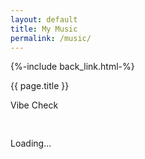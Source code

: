 ```yaml
---
layout: default
title: My Music
permalink: /music/
---
```


{%-include back_link.html-%}

{{ page.title }}

<div class="music-page-content">
  <p>Vibe Check</p>
  
  <div id="spotify-status-container">
    <div class="spotify-container">
      <div class="spotify-title">
        <img src="data:image/png;base64,iVBORw0KGgoAAAANSUhEUgAAABAAAAAQCAYAAAAf8/9hAAAACXBIWXMAAA7EAAAOxAGVKw4bAAABB0lEQVQ4jZXSMUoDQRTG8d+uG0ljlT5HsBASvIKFhZ1H8ASewCs4VRrBE3gDa8HGQpBgpQlYWAQMm3VmYRxmk134YJh57/3/b2bee6NVCS1McIcnvBfsueN8xSgu3uAJrxFe4xE3mMc9Ffi76QPXfuMVU9EfDPCGH5zhsJR0l3isElr4wCem2E/2LUvnh1LSSIBnBby3dH6aS/pKkm17SnCcJJ0nyZ/YwmsBnyTJmfEMOxl8mSQP+ouPM/g8SZ5oJtVW8JwNTEIVYDsBbgrJi5gdtII90/8nEh7+MvmgAXxZgWm6riN2Q4V4idf4iN1BY1X+iwE+G/J0lku96A/mImab7X+VFbw3pKpu8AsGkkRch7KzHQAAAABJRU5ErkJggg==">
      </div>
      <div class="spotify-info">
        <p>Loading...</p>
      </div>
    </div>
  </div>
</div>
